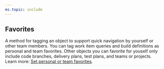 ```yaml
---
ms.topic: include
---
```



## Favorites

A method for tagging an object to support quick navigation by yourself or other team members. You can tag work item queries and build definitions as personal and team favorites. Other objects you can favorite for youself only include code branches, delivery plans, test plans, and teams or projects. Learn more: [Set personal or team favorites](/vsts/project/navigation/set-favorites). 